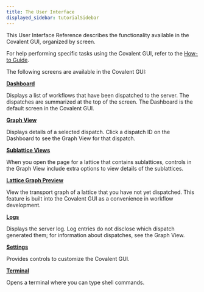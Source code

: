 ```yaml
---
title: The User Interface 
displayed_sidebar: tutorialSidebar
---
```


This User Interface Reference describes the functionality available in the Covalent GUI, organized by screen.

For help performing specific tasks using the Covalent GUI, refer to the [How-to Guide](/docs/user-documentation/how-to/how-to-guide).

The following screens are available in the Covalent GUI:

**[Dashboard](/docs/user-documentation/user-interface/dashboard)**
 <div style={{marginTop:'-17px',marginBottom:'10px'}}>
Displays a list of workflows that have been dispatched to the server. The dispatches are summarized at the top of the screen. The Dashboard is the default screen in the Covalent GUI.
</div> 


**[Graph View](/docs/user-documentation/user-interface/graph-view)**
<div style={{marginTop:'-17px',marginBottom:'10px'}}>
Displays details of a selected dispatch. Click a dispatch ID on the Dashboard to see the Graph View for that dispatch.
</div> 


**[Sublattice Views](/docs/user-documentation/user-interface/sublattice-views)**
 <div style={{marginTop:'-17px',marginBottom:'10px'}}>
When you open the page for a lattice that contains sublattices, controls in the Graph View include extra options to view details of the sublattices.
</div> 


**[Lattice Graph Preview](/docs/user-documentation/user-interface/preview-transport-graph)**
 <div style={{marginTop:'-17px',marginBottom:'10px'}}>
View the transport graph of a lattice that you have not yet dispatched. This feature is built into the Covalent GUI as a convenience in workflow development.
</div> 


**[Logs](/docs/user-documentation/user-interface/server-log)**
 <div style={{marginTop:'-17px',marginBottom:'10px'}}>
Displays the server log. Log entries do not disclose which dispatch generated them; for information about dispatches, see the Graph View.
</div> 


**[Settings](/docs/user-documentation/user-interface/settings)**
 <div style={{marginTop:'-17px',marginBottom:'10px'}}>
Provides controls to customize the Covalent GUI.
</div> 


**[Terminal](/docs/user-documentation/user-interface/terminal)**
 <div style={{marginTop:'-17px',marginBottom:'10px'}}>
Opens a terminal where you can type shell commands.
</div> 

